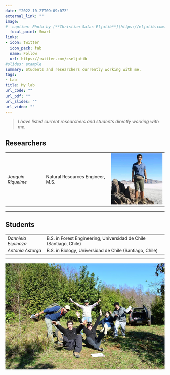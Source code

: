 ```yaml
---
date: "2022-10-27T09:09:07Z"
external_link: ""
image:
#  caption: Photo by [**Christian Salas-Eljatib**](https://eljatib.com)
  focal_point: Smart
links:
- icon: twitter
  icon_pack: fab
  name: Follow
  url: https://twitter.com/cseljatib
#slides: example
summary: Students and researchers currently working with me.
tags:
- Lab
title: My lab
url_code: ""
url_pdf: ""
url_slides: ""
url_video: ""
---
```


> *I have listed current researchers and students directly working with me.*

## Researchers
|   |   |   | 
|---|---|---|
| *Joaquín Riquelme*  |Natural Resources Engineer, M.S.   |  ![](joaquin_2.jpg) | 

--------

## Students

|   |   |   |
|---|---|---|
|*Danniela Espinoza*  | B.S. in Forest Engineering, Universidad de Chile (Santiago, Chile)   |   |
|*Antonia Astorga*  | B.S. in Biology, Universidad de Chile (Santiago, Chile)   |   |



--------

![](grupoEnRuca.jpg)


<!-- ### Footer
`2020`
*Juan Pino*, Master in Natural Resources Management, Universidad de La Frontera. Currently at Ministry of the Environment (Temuco, Chile).

#`2021`
#*Heraldo Carvacho*, Master in Natural Resources Management, Universidad de La Frontera. Currently at #Town council of Pudahuel (Santiago, Chile).


`2019`
*Joaquín Riquelme*, Master in Natural Resources Management, Universidad de La Frontera. Currently a Research Assistant, Universidad Mayor (Santiago, Chile).

Last updated: August 2020 -->
